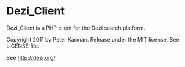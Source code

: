 Dezi_Client
============

Dezi_Client is a PHP client for the Dezi search platform.

Copyright 2011 by Peter Karman. Release under the MIT license. See LICENSE file.

See http://dezi.org/

